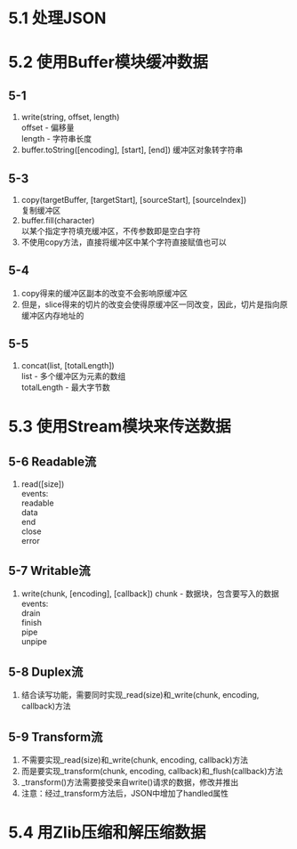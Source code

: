 # 5.1 处理JSON
# 5.2 使用Buffer模块缓冲数据
## 5-1
1. write(string, offset, length)<br/>
offset - 偏移量<br/>
length - 字符串长度<br/>
2. buffer.toString([encoding], [start], [end])
缓冲区对象转字符串<br/>
## 5-3
1. copy(targetBuffer, [targetStart], [sourceStart], [sourceIndex])<br/>
复制缓冲区<br/>
2. buffer.fill(character)<br/>
以某个指定字符填充缓冲区，不传参数即是空白字符<br/>
3. 不使用copy方法，直接将缓冲区中某个字符直接赋值也可以<br/>
## 5-4
1. copy得来的缓冲区副本的改变不会影响原缓冲区<br/>
2. 但是，slice得来的切片的改变会使得原缓冲区一同改变，因此，切片是指向原缓冲区内存地址的<br/>
## 5-5
1. concat(list, [totalLength])<br/>
list - 多个缓冲区为元素的数组<br/>
totalLength - 最大字节数<br/>
# 5.3 使用Stream模块来传送数据
## 5-6 Readable流
1. read([size])<br/>
events:<br/>
  readable<br/>
  data<br/>
  end<br/>
  close<br/>
  error<br/>
## 5-7 Writable流
1. write(chunk, [encoding], [callback])
chunk - 数据块，包含要写入的数据
events:<br/>
  drain<br/>
  finish<br/>
  pipe<br/>
  unpipe<br/>
## 5-8 Duplex流
1. 结合读写功能，需要同时实现_read(size)和_write(chunk, encoding, callback)方法<br/>
## 5-9 Transform流
1. 不需要实现_read(size)和_write(chunk, encoding, callback)方法
2. 而是要实现_transform(chunk, encoding, callback)和_flush(callback)方法
3. _transform()方法需要接受来自write()请求的数据，修改并推出
4. 注意：经过_transform方法后，JSON中增加了handled属性
# 5.4 用Zlib压缩和解压缩数据



